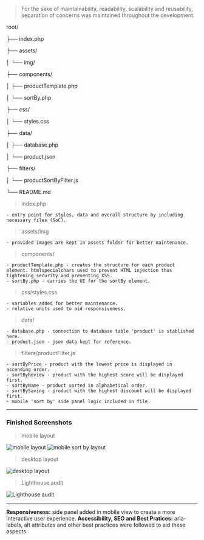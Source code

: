 > For the sake of maintainability, readability, scalability and reusability, separation of concerns was maintained throughout the development.

root/

├── index.php

├── assets/

│ └── img/

├── components/

│ ├── productTemplate.php

│ └── sortBy.php

├── css/

│ └── styles.css

├── data/

│ ├── database.php

│ └── product.json

├── filters/

│ └── productSortByFilter.js

└── README.md


> index.php

    - entry point for styles, data and overall structure by including necessary files (SoC).

> assets/img

    - provided images are kept in assets folder for better maintenance.

> components/

    - productTemplate.php - creates the structure for each product element. htmlspecialchars used to prevent HTML injection thus tightening security and preventing XSS.
    - sortBy.php - carries the UI for the sortBy element.

> css/styles.css

    - variables added for better maintenance.
    - relative units used to aid responsiveness.

> data/

    - database.php - connection to database table 'product' is stablished here.
    - product.json - json data kept for reference.

> filters/productFilter.js

    - sortByPrice - product with the lowest price is displayed in ascending order.
    - sortByReview - product with the highest score will be displayed first.
    - sortByName - product sorted in alphabetical order.
    - sortBySaving - product with the highest discount will be displayed first.
    - mobile 'sort by' side panel logic included in file.

---

### Finished Screenshots

> mobile layout

![mobile layout](./assets/screenshots/mobile-layout.PNG) ![mobile sort by layout](./assets/screenshots/mobile-layout-sort-by.PNG)

> desktop layout

![desktop layout](./assets/screenshots/desktop-layout.PNG)

> Lighthouse audit

![Lighthouse audit](./assets/screenshots/audit.PNG)

---

**Responsiveness:** side panel added in mobile view to create a more interactive user experience.
**Accessibility, SEO and Best Pratices:** aria-labels, alt attributes and other best practices were followed to aid these aspects.
